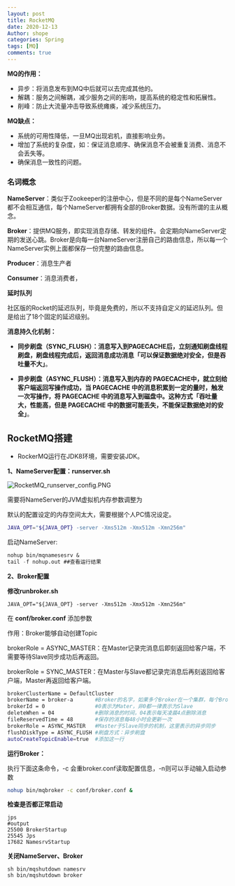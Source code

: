 ```yaml
---
layout: post
title: RocketMQ
date: 2020-12-13
Author: shope
categories: Spring
tags: [MQ]
comments: true
---
```


**MQ的作用：**

- 异步：将消息发布到MQ中后就可以去完成其他的。
- 解耦：服务之间解耦，减少服务之间的影响，提高系统的稳定性和拓展性。
- 削峰：防止大流量冲击导致系统瘫痪，减少系统压力。

**MQ缺点：**

- 系统的可用性降低，一旦MQ出现宕机，直接影响业务。
- 增加了系统的复杂度，如：保证消息顺序、确保消息不会被重复消费、消息不会丢失等。
- 确保消息一致性的问题。

### 名词概念

**NameServer**：类似于Zookeeper的注册中心，但是不同的是每个NameServer都不会相互通信，每个NameServer都拥有全部的Broker数据。没有所谓的主从概念。

**Broker**：提供MQ服务，即实现消息存储、转发的组件。会定期向NameServer定期的发送心跳。Broker是向每一台NameServer注册自己的路由信息，所以每一个NameServer实例上面都保存一份完整的路由信息。

**Producer**：消息生产者

**Consumer**：消息消费者，

**延时队列**

社区版的Rocket的延迟队列，毕竟是免费的，所以不支持自定义的延迟队列。但是给出了18个固定的延迟级别。

**消息持久化机制：**

- **同步刷盘（SYNC_FLUSH）：**消息写入到PAGECACHE后，立刻通知刷盘线程刷盘，刷盘线程完成后，返回消息成功消息**「可以保证数据绝对安全，但是吞吐量不大」**。

- **异步刷盘（ASYNC_FLUSH）：**消息写入到内存的 PAGECACHE中，就立刻给客户端返回写操作成功，当 PAGECACHE 中的消息积累到一定的量时，触发一次写操作，将 PAGECACHE 中的消息写入到磁盘中。这种方式**「吞吐量大，性能高，但是 PAGECACHE 中的数据可能丢失，不能保证数据绝对的安全」**。

## RocketMQ搭建

- RockerMQ运行在JDK8环境，需要安装JDK。


**1、NameServer配置：runserver.sh**

![RocketMQ_runserver_config.PNG](https://i.loli.net/2020/12/29/h7bQNLz4yaHfrX9.png)

需要将NameServer的JVM虚拟机内存参数调整为

默认的配置设定的内存空间太大，需要根据个人PC情况设定。

```sh
JAVA_OPT="${JAVA_OPT} -server -Xms512m -Xmx512m -Xmn256m"
```

启动NameServer:

```commonlisp
nohup bin/mqnamesesrv &
tail -f nohup.out ##查看运行结果
```

**2、Broker配置**

**修改runbroker.sh**

```shell
JAVA_OPT="${JAVA_OPT} -server -Xms512m -Xmx512m -Xmn256m"
```

在 **conf/broker.conf** 添加参数

作用：Broker能够自动创建Topic

brokerRole = ASYNC_MASTER：在Master记录完消息后即刻返回给客户端，不需要等待Slave同步成功后再返回。

brokerRole = SYNC_MASTER：在Master与Slave都记录完消息后再刻返回给客户端，Master再返回给客户端。

```sh
brokerClusterName = DefaultCluster
brokerName = broker-a       #Broker的名字，如果多个Broker在一个集群，每个Broker名字相同
brokerId = 0                #0表示为Mater，非0都一律表示为Slave
deleteWhen = 04             #删除消息的时间，04表示每天凌晨4点删除消息
fileReservedTime = 48       #保存的消息每48小时会更新一次
brokerRole = ASYNC_MASTER   #Master于Slave同步的机制，这里表示的异步同步
flushDiskType = ASYNC_FLUSH #刷盘方式：异步刷盘
autoCreateTopicEnable=true  #添加这一行
```

**运行Broker：**

执行下面这条命令，-c 会重broker.conf读取配置信息，-n则可以手动输入启动参数

```sh
nohup bin/mqbroker -c conf/broker.conf &
```

**检查是否都正常启动**

```shell
jps
#output
25500 BrokerStartup
25545 Jps
17682 NamesrvStartup
```

**关闭NameServer、Broker**

```shell
sh bin/mqshutdown namesrv
sh bin/mqshutdown broker
```

